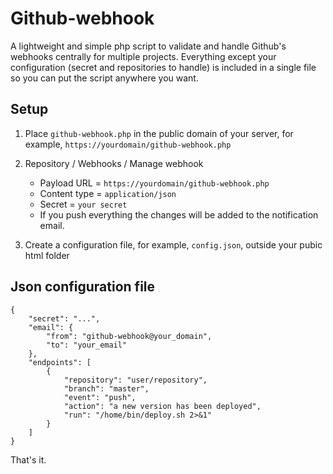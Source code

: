 # Github-webhook

A lightweight and simple php script to validate and handle Github's webhooks centrally for multiple projects. Everything except your configuration (secret and repositories to handle) is included in a single file so you can put the script anywhere you want.

## Setup

1. Place `github-webhook.php` in the public domain of your server, for example, `https://yourdomain/github-webhook.php`

1. Repository / Webhooks / Manage webhook

   * Payload URL = `https://yourdomain/github-webhook.php`
   * Content type = `application/json`
   * Secret = `your secret`
   * If you push everything the changes will be added to the notification email.


1. Create a configuration file, for example, `config.json`, outside your pubic html folder

## Json configuration file

```
{
    "secret": "...",
    "email": {
        "from": "github-webhook@your_domain",
        "to": "your_email"
    },
    "endpoints": [
        {
            "repository": "user/repository",
            "branch": "master",
            "event": "push",
            "action": "a new version has been deployed",
            "run": "/home/bin/deploy.sh 2>&1"
        }
    ]
}
```

That's it.
